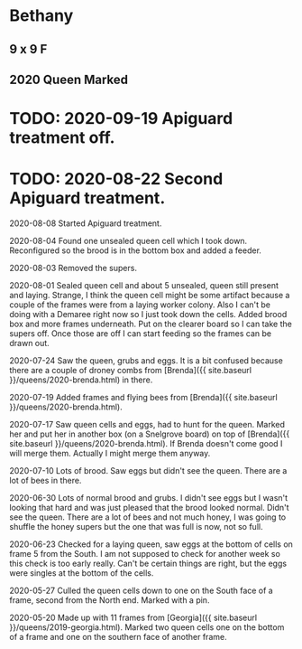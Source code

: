 # Bethany
## 9 x 9 F
## 2020 Queen Marked

# TODO: 2020-09-19 Apiguard treatment off.

# TODO: 2020-08-22 Second Apiguard treatment.

2020-08-08 Started Apiguard treatment.

2020-08-04 Found one unsealed queen cell which I took down.  Reconfigured so the brood is in the bottom box and added a feeder.

2020-08-03 Removed the supers.

2020-08-01 Sealed queen cell and about 5 unsealed, queen still present and laying.  Strange, I think the queen cell might be some artifact because a couple of the frames were from a laying worker colony.  Also I can't be doing with a Demaree right now so I just took down the cells. Added brood box and more frames underneath.  Put on the clearer board so I can take the supers off.  Once those are off I can start feeding so the frames can be drawn out.

2020-07-24 Saw the queen, grubs and eggs.  It is a bit confused because there are a couple of droney combs from [Brenda]({{ site.baseurl }}/queens/2020-brenda.html) in there.

2020-07-19 Added frames and flying bees from [Brenda]({{ site.baseurl }}/queens/2020-brenda.html).

2020-07-17 Saw queen cells and eggs, had to hunt for the queen.  Marked her and put her in another box (on a Snelgrove board) on top of [Brenda]({{ site.baseurl }}/queens/2020-brenda.html).  If Brenda doesn't come good I will merge them.  Actually I might merge them anyway.

2020-07-10 Lots of brood.  Saw eggs but didn't see the queen.  There are a lot of bees in there.

2020-06-30 Lots of normal brood and grubs.  I didn't see eggs but I wasn't looking that hard and was just pleased that the brood looked normal.  Didn't see the queen.  There are a lot of bees and not much honey, I was going to shuffle the honey supers but the one that was full is now, not so full.

2020-06-23 Checked for a laying queen, saw eggs at the bottom of cells on frame 5 from the South.  I am not supposed to check for another week so this check is too early really.  Can't be certain things are right, but the eggs were singles at the bottom of the cells.

2020-05-27 Culled the queen cells down to one on the South face of a frame, second from the North end.  Marked with a pin.

2020-05-20 Made up with 11 frames from [Georgia]({{ site.baseurl }}/queens/2019-georgia.html).  Marked two queen cells one on the bottom of a frame and one on the southern face of another frame.
